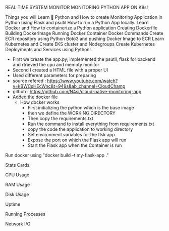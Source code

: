 REAL TIME SYSTEM MONITOR MONITORING PYTHON APP ON K8s!

Things you will Learn 🤯
Python and How to create Monitoring Application in Python using Flask and psutil
How to run a Python App locally.
Learn Docker and How to containerize a Python application
Creating Dockerfile
Building DockerImage
Running Docker Container
Docker Commands
Create ECR repository using Python Boto3 and pushing Docker Image to ECR
Learn Kubernetes and Create EKS cluster and Nodegroups
Create Kubernetes Deployments and Services using Python!

- First we create the app.py, implemented the psutil, flask for backend and rtrieved the cpu and memoty monitor
- Second I created a HTML file with a proper UI
- Used different parameters for preparing 
- source refered : https://www.youtube.com/watch?v=kBWCsHEcWnc&t=949s&ab_channel=CloudChamp
- github : https://github.com/N4si/cloud-native-monitoring-app
- Added the docker file
    - How docker works
        - First initializing the python which is the base image
        - then we define the WORKING DIRECTORY
        - Then copy the requirements.txt 
        - Run the command to install everything from requirements.txt
        - copy the code the application to working directory
        - Set environment variables for the flsk app
        - Expose the port on which the Flask app will run
        - Start the Flask app when the Container is run

Run docker using  "docker build -t my-flask-app ."


Stats Cards:

CPU Usage

RAM Usage

Disk Usage

Uptime

Running Processes

Network I/O

